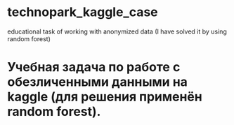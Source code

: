 # technopark_kaggle_case
educational task of working with anonymized data (I have solved it by using random forest)
# Учебная задача по работе с обезличенными данными на kaggle (для решения применён random forest).
